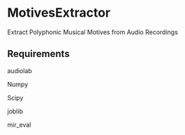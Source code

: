 MotivesExtractor
================

Extract Polyphonic Musical Motives from Audio Recordings


Requirements
------------

audiolab

Numpy

Scipy

joblib

mir_eval
